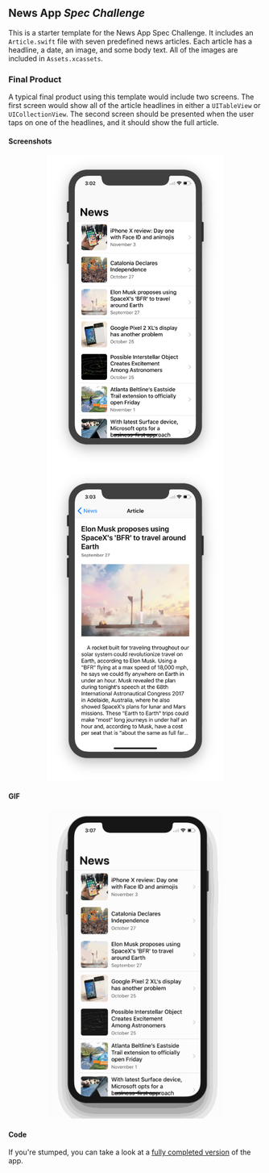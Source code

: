 ## News App *Spec Challenge*

This is a starter template for the News App Spec Challenge. It includes an `Article.swift` file with seven predefined news articles. Each article has a headline, a date, an image, and some body text. All of the images are included in `Assets.xcassets`.

### Final Product

A typical final product using this template would include two screens. The first screen would show all of the article headlines in either a `UITableView` or `UICollectionView`. The second screen should be presented when the user taps on one of the headlines, and it should show the full article.

#### Screenshots

<p align="center">
    <img src="images/master.png" width=350px> <img src="images/detail.png" width=350px>
</p>

#### GIF

<p align="center">
    <img src="images/gif.gif" width=350px>
</p>

#### Code

If you're stumped, you can take a look at a [fully completed version](https://github.com/iosgatech/News-App-Completed) of the app.
